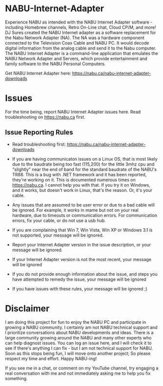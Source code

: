 # NABU-Internet-Adapter
Experience NABU as intended with the NABU Internet Adapter software - including Homebrew channels, Retro On-Line chat, Cloud CP/M, and more! DJ Sures created the NABU Internet adapter as a software replacement for the Nabu Network Adapter (NA). The NA was a hardware component connected to the Television Coax Cable and NABU PC. It would decode digital information from the analog cable and send it to the Nabu computer. The NABU Internet Adapter is a command-line application that emulates the NABU Network Adapter and Servers, which provide entertainment and family software to the NABU Personal Computers.

Get NABU Internet Adapter here: https://nabu.ca/nabu-internet-adapter-downloads

# Issues
For the time being, report NABU Internet Adapter issues here. Read troubleshooting on https://nabu.ca first.

## Issue Reporting Rules

- Read troubleshooting first: https://nabu.ca/nabu-internet-adapter-downloads

- If you are having communicaton issues on a Linux OS, that is most likely due to the baudrate being too fast (115,200) for the little 3mhz cpu and "slightly" near the end of band for the standard baudrate of the NABU's TR88. This is a bug with .NET framework and it has been reported, they're working on it. This is documented numerous times on https://nabu.ca. I cannot help you with that. If you try it on Windows, and it works, but doesn't work in Linux, that's the reason. Or, it's your cable.

- Any issues that are assumed to be user error or due to a bad cable will be ignored. For example, it works in mame but not on your real hardware, due to timeouts or communication errors. For communication errors, fix your cable, or do not use a usb hub.

- If you are complaining that Win 7, Win Vista, Win XP or Windows 3.1 is not supported, your message will be ignored.

- Report your Internet Adapter version in the issue description, or your message will be ignored.

- If your Internet Adapter version is not the most recent, your message will be ignored

- If you do not provide enough information about the issue, and steps you have attempted to remedy the issue, your message will be ignored

- If you have issues with these rules, your message will be ignored ;)


# Disclaimer
I am doing this project for fun to enjoy the NABU PC and participate in growing a NABU community. I certainly am not NABU technical support and I prioritize conversations about NABU developments and ideas. There is a large community growing around the NABU and many other experts who can help diagnost issues. You can log an issue here, and I will check it to see if there's anything I can fix - but I am not technical support for NABU. Soon as this stops being fun, I will move onto another project; So please respect my time and effort. Happy NABU-ing!

If you see me in a chat, or comment on my YouTube channel, try engaging a real conversation with me and not immediately asking me to help you fix something.
